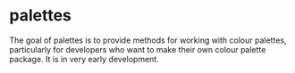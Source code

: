 
# palettes

<!-- badges: start -->
<!-- badges: end -->

The goal of palettes is to provide methods for working with colour palettes, particularly for developers who want to make their own colour palette package. It is in very early development.


